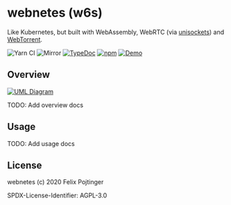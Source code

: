 # webnetes (w6s)

Like Kubernetes, but built with WebAssembly, WebRTC (via [unisockets](https://github.com/pojntfx/unisockets/)) and [WebTorrent](https://webtorrent.io/).

![Yarn CI](https://github.com/pojntfx/webnetes/workflows/Yarn%20CI/badge.svg)
![Mirror](https://github.com/pojntfx/webnetes/workflows/Mirror/badge.svg)
[![TypeDoc](https://img.shields.io/badge/TypeScript-Documentation-informational)](https://pojntfx.github.io/webnetes/)
[![npm](https://img.shields.io/npm/v/@pojntfx/webnetes)](https://www.npmjs.com/package/@pojntfx/webnetes)
[![Demo](https://img.shields.io/badge/Demo-webnetes.netlify.app-blueviolet)](https://webnetes.netlify.app/)

## Overview

[![UML Diagram](https://pojntfx.github.io/webnetes/media/diagram.svg)](https://pojntfx.github.io/webnetes/media/diagram.svg)

TODO: Add overview docs

## Usage

TODO: Add usage docs

## License

webnetes (c) 2020 Felix Pojtinger

SPDX-License-Identifier: AGPL-3.0
